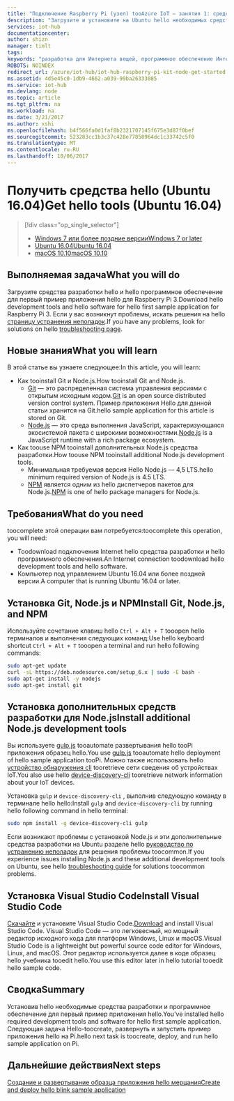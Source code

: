 ```yaml
---
title: "Подключение Raspberry Pi (узел) tooAzure IoT — занятия 1: средства (Ubuntu) | Документы Microsoft"
description: "Загрузите и установите на Ubuntu hello необходимых средств и программного обеспечения для первого примера приложения hello пи."
services: iot-hub
documentationcenter: 
author: shizn
manager: timlt
tags: 
keywords: "разработка для Интернета вещей, программное обеспечение Интернета вещей, ПО Интернета вещей, установка git в ubuntu, gulp run, установка node js ubuntu"
ROBOTS: NOINDEX
redirect_url: /azure/iot-hub/iot-hub-raspberry-pi-kit-node-get-started
ms.assetid: 4d5e45c0-1db9-4662-a039-99ba26333085
ms.service: iot-hub
ms.devlang: node
ms.topic: article
ms.tgt_pltfrm: na
ms.workload: na
ms.date: 3/21/2017
ms.author: xshi
ms.openlocfilehash: b4f566fa0d1faf8b2321707145f675e3d87f0bef
ms.sourcegitcommit: 523283cc1b3c37c428e77850964dc1c33742c5f0
ms.translationtype: MT
ms.contentlocale: ru-RU
ms.lasthandoff: 10/06/2017
---
```

# <a name="get-hello-tools-ubuntu-1604"></a><span data-ttu-id="942d6-104">Получить средства hello (Ubuntu 16.04)</span><span class="sxs-lookup"><span data-stu-id="942d6-104">Get hello tools (Ubuntu 16.04)</span></span>

> [!div class="op_single_selector"]
> * [<span data-ttu-id="942d6-105">Windows 7 или более поздние версии</span><span class="sxs-lookup"><span data-stu-id="942d6-105">Windows 7 or later</span></span>](iot-hub-raspberry-pi-kit-node-lesson1-get-the-tools-win32.md)
> * [<span data-ttu-id="942d6-106">Ubuntu 16.04</span><span class="sxs-lookup"><span data-stu-id="942d6-106">Ubuntu 16.04</span></span>](iot-hub-raspberry-pi-kit-node-lesson1-get-the-tools-ubuntu.md)
> * [<span data-ttu-id="942d6-107">macOS 10.10</span><span class="sxs-lookup"><span data-stu-id="942d6-107">macOS 10.10</span></span>](iot-hub-raspberry-pi-kit-node-lesson1-get-the-tools-mac.md)


## <a name="what-you-will-do"></a><span data-ttu-id="942d6-108">Выполняемая задача</span><span class="sxs-lookup"><span data-stu-id="942d6-108">What you will do</span></span>
<span data-ttu-id="942d6-109">Загрузите средства разработки hello и hello программное обеспечение для первый пример приложения hello для Raspberry Pi 3.</span><span class="sxs-lookup"><span data-stu-id="942d6-109">Download hello development tools and hello software for hello first sample application for Raspberry Pi 3.</span></span> <span data-ttu-id="942d6-110">Если у вас возникнут проблемы, искать решения на hello [страницу устранения неполадок](iot-hub-raspberry-pi-kit-node-troubleshooting.md).</span><span class="sxs-lookup"><span data-stu-id="942d6-110">If you have any problems, look for solutions on hello [troubleshooting page](iot-hub-raspberry-pi-kit-node-troubleshooting.md).</span></span>

## <a name="what-you-will-learn"></a><span data-ttu-id="942d6-111">Новые знания</span><span class="sxs-lookup"><span data-stu-id="942d6-111">What you will learn</span></span>
<span data-ttu-id="942d6-112">В этой статье вы узнаете следующее:</span><span class="sxs-lookup"><span data-stu-id="942d6-112">In this article, you will learn:</span></span>

* <span data-ttu-id="942d6-113">Как tooinstall Git и Node.js.</span><span class="sxs-lookup"><span data-stu-id="942d6-113">How tooinstall Git and Node.js.</span></span>
  * <span data-ttu-id="942d6-114">[Git](https://git-scm.com) — это распределенная система управления версиями с открытым исходным кодом.</span><span class="sxs-lookup"><span data-stu-id="942d6-114">[Git](https://git-scm.com) is an open source distributed version control system.</span></span> <span data-ttu-id="942d6-115">Пример приложения Hello для данной статьи хранится на Git.</span><span class="sxs-lookup"><span data-stu-id="942d6-115">hello sample application for this article is stored on Git.</span></span>
  * <span data-ttu-id="942d6-116">[Node.js](https://nodejs.org/en/) — это среда выполнения JavaScript, характеризующаяся экосистемой пакета с широкими возможностями.</span><span class="sxs-lookup"><span data-stu-id="942d6-116">[Node.js](https://nodejs.org/en/) is a JavaScript runtime with a rich package ecosystem.</span></span>
* <span data-ttu-id="942d6-117">Как toouse NPM tooinstall дополнительных Node.js средства разработки.</span><span class="sxs-lookup"><span data-stu-id="942d6-117">How toouse NPM tooinstall additional Node.js development tools.</span></span>
  * <span data-ttu-id="942d6-118">Минимальная требуемая версия Hello Node.js — 4,5 LTS.</span><span class="sxs-lookup"><span data-stu-id="942d6-118">hello minimum required version of Node.js is 4.5 LTS.</span></span>
  * <span data-ttu-id="942d6-119">[NPM](https://www.npmjs.com) является одним из hello диспетчеров пакетов для Node.js.</span><span class="sxs-lookup"><span data-stu-id="942d6-119">[NPM](https://www.npmjs.com) is one of hello package managers for Node.js.</span></span>

## <a name="what-do-you-need"></a><span data-ttu-id="942d6-120">Требования</span><span class="sxs-lookup"><span data-stu-id="942d6-120">What do you need</span></span>
<span data-ttu-id="942d6-121">toocomplete этой операции вам потребуется:</span><span class="sxs-lookup"><span data-stu-id="942d6-121">toocomplete this operation, you will need:</span></span>

* <span data-ttu-id="942d6-122">Toodownload подключения Internet hello средства разработки и hello программного обеспечения.</span><span class="sxs-lookup"><span data-stu-id="942d6-122">An Internet connection toodownload hello development tools and hello software.</span></span>
* <span data-ttu-id="942d6-123">Компьютер под управлением Ubuntu 16.04 или более поздней версии.</span><span class="sxs-lookup"><span data-stu-id="942d6-123">A computer that is running Ubuntu 16.04 or later.</span></span>

## <a name="install-git-nodejs-and-npm"></a><span data-ttu-id="942d6-124">Установка Git, Node.js и NPM</span><span class="sxs-lookup"><span data-stu-id="942d6-124">Install Git, Node.js, and NPM</span></span>
<span data-ttu-id="942d6-125">Используйте сочетание клавиш hello `Ctrl + Alt + T` tooopen hello терминалов и выполнения следующих команд:</span><span class="sxs-lookup"><span data-stu-id="942d6-125">Use hello keyboard shortcut `Ctrl + Alt + T` tooopen a terminal and run hello following commands:</span></span>

```bash
sudo apt-get update
curl -sL https://deb.nodesource.com/setup_6.x | sudo -E bash -
sudo apt-get install -y nodejs
sudo apt-get install git
```

## <a name="install-additional-nodejs-development-tools"></a><span data-ttu-id="942d6-126">Установка дополнительных средств разработки для Node.js</span><span class="sxs-lookup"><span data-stu-id="942d6-126">Install additional Node.js development tools</span></span>
<span data-ttu-id="942d6-127">Вы используете [gulp.js](http://gulpjs.com) tooautomate развертывания hello tooPi приложения образец hello.</span><span class="sxs-lookup"><span data-stu-id="942d6-127">You use [gulp.js](http://gulpjs.com) tooautomate hello deployment of hello sample application tooPi.</span></span> <span data-ttu-id="942d6-128">Можно также использовать hello [устройство обнаружения cli](https://github.com/Azure/device-discovery-cli) tooretrieve сети сведения об устройствах IoT.</span><span class="sxs-lookup"><span data-stu-id="942d6-128">You also use hello [device-discovery-cli](https://github.com/Azure/device-discovery-cli) tooretrieve network information about your IoT devices.</span></span>

<span data-ttu-id="942d6-129">Установка `gulp` и `device-discovery-cli` , выполнив следующую команду в терминале hello hello:</span><span class="sxs-lookup"><span data-stu-id="942d6-129">Install `gulp` and `device-discovery-cli` by running hello following command in hello terminal:</span></span>

```bash
sudo npm install -g device-discovery-cli gulp
```

<span data-ttu-id="942d6-130">Если возникают проблемы с установкой Node.js и эти дополнительные средства разработки на Ubuntu разделе hello [руководство по устранению неполадок](iot-hub-raspberry-pi-kit-node-troubleshooting.md) для решения проблемы toocommon.</span><span class="sxs-lookup"><span data-stu-id="942d6-130">If you experience issues installing Node.js and these additional development tools on Ubuntu, see hello [troubleshooting guide](iot-hub-raspberry-pi-kit-node-troubleshooting.md) for solutions toocommon problems.</span></span>

## <a name="install-visual-studio-code"></a><span data-ttu-id="942d6-131">Установка Visual Studio Code</span><span class="sxs-lookup"><span data-stu-id="942d6-131">Install Visual Studio Code</span></span>
<span data-ttu-id="942d6-132">[Скачайте](https://code.visualstudio.com/docs/setup/linux) и установите Visual Studio Code.</span><span class="sxs-lookup"><span data-stu-id="942d6-132">[Download](https://code.visualstudio.com/docs/setup/linux) and install Visual Studio Code.</span></span> <span data-ttu-id="942d6-133">Visual Studio Code — это легковесный, но мощный редактор исходного кода для платформ Windows, Linux и macOS.</span><span class="sxs-lookup"><span data-stu-id="942d6-133">Visual Studio Code is a lightweight but powerful source code editor for Windows, Linux, and macOS.</span></span> <span data-ttu-id="942d6-134">Этот редактор используется далее в коде образец hello учебника tooedit hello.</span><span class="sxs-lookup"><span data-stu-id="942d6-134">You use this editor later in hello tutorial tooedit hello sample code.</span></span>

## <a name="summary"></a><span data-ttu-id="942d6-135">Сводка</span><span class="sxs-lookup"><span data-stu-id="942d6-135">Summary</span></span>
<span data-ttu-id="942d6-136">Установив hello необходимые средства разработки и программное обеспечение для первый пример приложения hello.</span><span class="sxs-lookup"><span data-stu-id="942d6-136">You've installed hello required development tools and software for hello first sample application.</span></span> <span data-ttu-id="942d6-137">Следующая задача Hello-toocreate, развернуть и запустить пример приложения hello на Pi.</span><span class="sxs-lookup"><span data-stu-id="942d6-137">hello next task is toocreate, deploy, and run hello sample application on Pi.</span></span>

## <a name="next-steps"></a><span data-ttu-id="942d6-138">Дальнейшие действия</span><span class="sxs-lookup"><span data-stu-id="942d6-138">Next steps</span></span>
[<span data-ttu-id="942d6-139">Создание и развертывание образца приложения hello мерцания</span><span class="sxs-lookup"><span data-stu-id="942d6-139">Create and deploy hello blink sample application</span></span>](iot-hub-raspberry-pi-kit-node-lesson1-deploy-blink-app.md)

